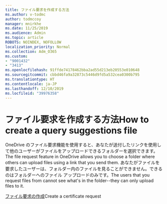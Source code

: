 ```yaml
---
title: ファイル要求を作成する方法
ms.author: v-todmc
author: todmccoy
manager: mnirkhe
ms.date: 11/25/2019
ms.audience: Admin
ms.topic: article
ROBOTS: NOINDEX, NOFOLLOW
localization_priority: Normal
ms.collection: Adm_O365
ms.custom:
- "9001432"
- "3413"
ms.openlocfilehash: 91ffde74178462bba2ad55d213eb20553e010648
ms.sourcegitcommit: cbbd46fa9a32873c5446d9fd5a532cea0300b795
ms.translationtype: HT
ms.contentlocale: ja-JP
ms.lasthandoff: 12/10/2019
ms.locfileid: "39976358"
---
```

# <a name="how-to-create-a-file-request"></a><span data-ttu-id="f33dc-102">ファイル要求を作成する方法</span><span class="sxs-lookup"><span data-stu-id="f33dc-102">How to create a query suggestions file</span></span>

<span data-ttu-id="f33dc-103">OneDrive のファイル要求機能を使用すると、あなたが送付したリンクを使用して他のユーザーがファイルをアップロードできるフォルダーを選択できます。</span><span class="sxs-lookup"><span data-stu-id="f33dc-103">The file request feature in OneDrive allows you to choose a folder where others can upload files using a link that you send them.</span></span> <span data-ttu-id="f33dc-104">あなたがファイルを要求したユーザーは、フォルダー内のファイルを見ることができません。できるのはフォルダーへのファイル アップロードのみです。</span><span class="sxs-lookup"><span data-stu-id="f33dc-104">The users that you request files from cannot see what's in the folder--they can only upload files to it.</span></span>

<span data-ttu-id="f33dc-105">[ファイル要求の作成](https://support.office.com/article/create-a-file-request-f54aa7f8-2589-4421-b351-d415fc3b83af)</span><span class="sxs-lookup"><span data-stu-id="f33dc-105">[](https://support.office.com/article/create-a-file-request-f54aa7f8-2589-4421-b351-d415fc3b83af)Create a certificate request</span></span>